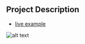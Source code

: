 ## Project Description

* [live example](https://partybrasil.github.io/website-templates/startbootstrap-stylish-portfolio-1.0.2)

![alt text](https://github.com/learning-zone/website-templates/blob/master/assets/startbootstrap-stylish-portfolio-1.0.2.png "startbootstrap-stylish-portfolio-1.0.2")
